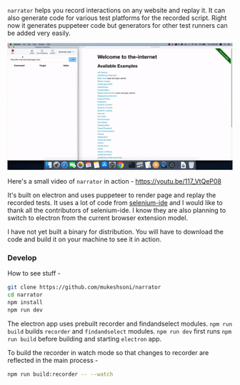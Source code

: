 `narrator` helps you record interactions on any website and replay it. It can also generate code for various test platforms for the recorded script. Right now it generates puppeteer code but generators for other test runners can be added very easily.

![Record and replay](demo.gif)

Here's a small video of `narrator` in action - https://youtu.be/117_VtQeP08

It's built on electron and uses puppeteer to render page and replay the recorded tests. It uses a lot of code from [selenium-ide](https://github.com/seleniumhq/selenium-ide) and I would like to thank all the contributors of selenium-ide. I know they are also planning to switch to electron from the current browser extension model.

I have not yet built a binary for distribution. You will have to download the code and build it on your machine to see it in action.

### Develop

How to see stuff - 

```bash
git clone https://github.com/mukeshsoni/narrator
cd narrator
npm install
npm run dev
```

The electron app uses prebuilt recorder and findandselect modules. `npm run build` builds `recorder` and `findandselect` modules. `npm run dev` first runs `npm run build` before building and starting `electron` app.

To build the recorder in watch mode so that changes to recorder are reflected in
the main process -

```bash
npm run build:recorder -- --watch
```

